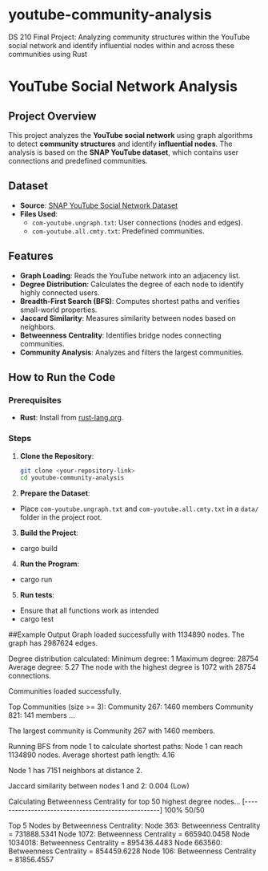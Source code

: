 # youtube-community-analysis
DS 210 Final Project: Analyzing community structures within the YouTube social network and identify influential nodes within and across these communities using Rust

# YouTube Social Network Analysis

## Project Overview
This project analyzes the **YouTube social network** using graph algorithms to detect **community structures** and identify **influential nodes**. The analysis is based on the **SNAP YouTube dataset**, which contains user connections and predefined communities.

## Dataset
- **Source**: [SNAP YouTube Social Network Dataset](https://snap.stanford.edu/data/com-Youtube.html)
- **Files Used**:
   - `com-youtube.ungraph.txt`: User connections (nodes and edges).
   - `com-youtube.all.cmty.txt`: Predefined communities.

## Features
- **Graph Loading**: Reads the YouTube network into an adjacency list.
- **Degree Distribution**: Calculates the degree of each node to identify highly connected users.
- **Breadth-First Search (BFS)**: Computes shortest paths and verifies small-world properties.
- **Jaccard Similarity**: Measures similarity between nodes based on neighbors.
- **Betweenness Centrality**: Identifies bridge nodes connecting communities.
- **Community Analysis**: Analyzes and filters the largest communities.

## How to Run the Code

### Prerequisites
- **Rust**: Install from [rust-lang.org](https://www.rust-lang.org/tools/install).

### Steps
1. **Clone the Repository**:
   ```bash
   git clone <your-repository-link>
   cd youtube-community-analysis
2. **Prepare the Dataset**:
- Place `com-youtube.ungraph.txt` and `com-youtube.all.cmty.txt` in a `data/` folder in the project root.
3. **Build the Project**:
- cargo build
4. **Run the Program**:
- cargo run
5. **Run tests**:
- Ensure that all functions work as intended
- cargo test

##Example Output
Graph loaded successfully with 1134890 nodes.
The graph has 2987624 edges.

Degree distribution calculated:
Minimum degree: 1
Maximum degree: 28754
Average degree: 5.27
The node with the highest degree is 1072 with 28754 connections.

Communities loaded successfully.

Top Communities (size >= 3):
Community 267: 1460 members
Community 821: 141 members
...

The largest community is Community 267 with 1460 members.

Running BFS from node 1 to calculate shortest paths:
Node 1 can reach 1134890 nodes.
Average shortest path length: 4.16

Node 1 has 7151 neighbors at distance 2.

Jaccard similarity between nodes 1 and 2: 0.004 (Low)

Calculating Betweenness Centrality for top 50 highest degree nodes...
[---------------------------------------------------] 100% 50/50

Top 5 Nodes by Betweenness Centrality:
Node 363: Betweenness Centrality = 731888.5341
Node 1072: Betweenness Centrality = 665940.0458
Node 1034018: Betweenness Centrality = 895436.4483
Node 663560: Betweenness Centrality = 854459.6228
Node 106: Betweenness Centrality = 81856.4557

